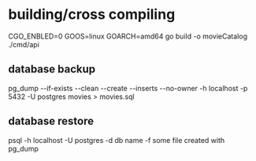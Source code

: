 # building/cross compiling  

CGO_ENBLED=0 GOOS=linux GOARCH=amd64 go build -o movieCatalog ./cmd/api  
  
## database backup  

pg_dump --if-exists --clean --create --inserts --no-owner -h localhost -p 5432 -U postgres movies > movies.sql  

## database restore  

psql -h localhost -U postgres -d db name -f some file created with pg_dump
